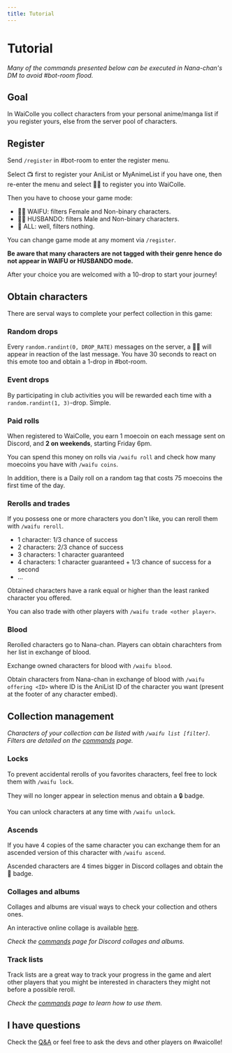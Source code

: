 ```yaml
---
title: Tutorial
---
```


# Tutorial

*Many of the commands presented below can be executed in Nana-chan's DM to avoid #bot-room flood.*

## Goal

In WaiColle you collect characters from your personal anime/manga list if you register yours, else from the server pool of characters.

## Register

Send `/register` in #bot-room to enter the register menu.

Select 📺 first to register your AniList or MyAnimeList if you have one, then re-enter the menu and select 👰‍♀️ to register you into WaiColle.

Then you have to choose your game mode:

* 👰‍♀️ WAIFU: filters Female and Non-binary characters.
* 👰‍♂️ HUSBANDO: filters Male and Non-binary characters.
* 👰 ALL: well, filters nothing.

You can change game mode at any moment via `/register`.

**Be aware that many characters are not tagged with their genre hence do not appear in WAIFU or HUSBANDO mode.**

After your choice you are welcomed with a 10-drop to start your journey!

## Obtain characters

There are serval ways to complete your perfect collection in this game:

### Random drops

Every `random.randint(0, DROP_RATE)` messages on the server, a 👰‍♀️ will appear in reaction of the last message. You have 30 seconds to react on this emote too and obtain a 1-drop in #bot-room. 

### Event drops

By participating in club activities you will be rewarded each time with a `random.randint(1, 3)`-drop. Simple.

### Paid rolls

When registered to WaiColle, you earn 1 moecoin on each message sent on Discord, and **2 on weekends**, starting Friday 6pm.

You can spend this money on rolls via `/waifu roll` and check how many moecoins you have with `/waifu coins`.

In addition, there is a Daily roll on a random tag that costs 75 moecoins the first time of the day.

### Rerolls and trades

If you possess one or more characters you don't like, you can reroll them with `/waifu reroll`.

* 1 character: 1/3 chance of success
* 2 characters: 2/3 chance of success
* 3 characters: 1 character guaranteed
* 4 characters: 1 character guaranteed + 1/3 chance of success for a second
* ...

Obtained characters have a rank equal or higher than the least ranked character you offered.

You can also trade with other players with `/waifu trade <other player>`.

### Blood

Rerolled characters go to Nana-chan. Players can obtain charachters from her list in exchange of blood.

Exchange owned characters for blood with `/waifu blood`.

Obtain characters from Nana-chan in exchange of blood with `/waifu offering <ID>` where ID is the AniList ID of the character you want (present at the footer of any character embed).

## Collection management

*Characters of your collection can be listed with `/waifu list [filter]`. Filters are detailed on the [commands](/help/commands) page.*

### Locks

To prevent accidental rerolls of you favorites characters, feel free to lock them with `/waifu lock`.

They will no longer appear in selection menus and obtain a 🔒 badge.

You can unlock characters at any time with `/waifu unlock`.

### Ascends

If you have 4 copies of the same character you can exchange them for an ascended version of this character with `/waifu ascend`.

Ascended characters are 4 times bigger in Discord collages and obtain the 🌟 badge.

### Collages and albums

Collages and albums are visual ways to check your collection and others ones.

An interactive online collage is available [here](/324820379527020540/collage).

*Check the [commands](/help/commands) page for Discord collages and albums.*

### Track lists

Track lists are a great way to track your progress in the game and alert other players that you might be interested in characters they might not before a possible reroll.

*Check the [commands](/help/commands) page to learn how to use them.*

## I have questions

Check the [Q&A](/help/q-and-a) or feel free to ask the devs and other players on #waicolle!
